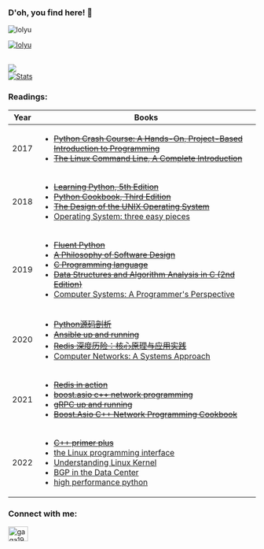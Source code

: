 ### D'oh, you find here! 👋
<!--
**lolyu/lolyu** is a ✨ _special_ ✨ repository because its `README.md` (this file) appears on your GitHub profile.

Here are some ideas to get you started:

- 🔭 I’m currently working on ...
- 🌱 I’m currently learning ...
- 👯 I’m looking to collaborate on ...
- 🤔 I’m looking for help with ...
- 💬 Ask me about ...
- 📫 How to reach me: ...
- 😄 Pronouns: ...
- ⚡ Fun fact: ...
-->
                                                                                                            

<p align="left"> <img src="https://komarev.com/ghpvc/?username=lolyu&label=Profile%20views&color=0e75b6&style=flat" alt="lolyu" /> </p>
<p align="left"> <a href="https://github.com/ryo-ma/github-profile-trophy"><img src="https://github-profile-trophy.vercel.app/?username=lolyu" alt="lolyu" /></a> </p>
<br>
<a href="https://github.com/lolyu/lolyu">
  <img align="center"
   src="https://github-readme-stats.vercel.app/api/top-langs/?username=lolyu&hide=Makefile&show_icons=true&locale=en&layout=compact"/>
</a>
</br>
<a href="https://github.com/lolyu/lolyu">
  <img align="center" src="https://github-readme-stats.vercel.app/api?username=lolyu&show_icons=true&line_height=27&count_private=true" alt="Stats" />
</a>

<h3 align="left">Readings:</h3>

|Year|Books|
|-|-|
|2017|<ul><li>[~~Python Crash Course: A Hands-On, Project-Based Introduction to Programming~~](https://www.amazon.com/Python-Crash-Course-Hands-Project-Based/dp/1593276036)</li><li>[~~The Linux Command Line, A Complete Introduction~~](https://www.amazon.com/Linux-Command-Line-2nd-Introduction/dp/1593279523)</li></ul>|
|2018|<ul><li>[~~Learning Python, 5th Edition~~](https://www.amazon.com/Learning-Python-5th-Mark-Lutz/dp/1449355730)</li><li>[~~Python Cookbook, Third Edition~~](https://www.amazon.com/Python-Cookbook-Third-David-Beazley/dp/1449340377)</li><li>[~~The Design of the UNIX Operating System~~](https://www.amazon.com/Design-UNIX-Operating-System/dp/0132017997)</li><li>[Operating System: three easy pieces](https://pages.cs.wisc.edu/~remzi/OSTEP/)</li></ul>|
|2019|<ul><li>[~~Fluent Python~~](https://www.amazon.com/Fluent-Python-Concise-Effective-Programming/dp/1491946008)</li><li>[~~A Philosophy of Software Design~~](https://www.amazon.com/Philosophy-Software-Design-John-Ousterhout/dp/1732102201)</li><li>[~~C Programming language~~](https://www.amazon.com/Programming-Language-2nd-Brian-Kernighan/dp/0131103628)</li><li>[~~Data Structures and Algorithm Analysis in C (2nd Edition)~~](https://www.amazon.com/Data-Structures-Algorithm-Analysis-2nd/dp/0201498405)</li><li>[Computer Systems: A Programmer's Perspective](https://csapp.cs.cmu.edu/)</li></ul>|
|2020|<ul><li>[~~Python源码剖析~~](https://book.douban.com/subject/3117898/)</li><li>[~~Ansible up and running~~](https://www.amazon.com/Ansible-Automating-Configuration-Management-Deployment/dp/1491915323)</li><li>[~~Redis 深度历险：核心原理与应用实践~~](https://book.douban.com/subject/30386804/)</li><li>[Computer Networks: A Systems Approach](https://book.systemsapproach.org/)</li></ul>|
|2021|<ul><li>[~~Redis in action~~](https://redis.com/ebook/redis-in-action/)</li><li>[~~boost.asio c++ network programming~~](https://www.amazon.com/Boost-Asio-Network-Programming-John-Torjo/dp/1782163263)</li><li>[~~gRPC up and running~~](https://www.amazon.com/gRPC-Running-Building-Applications-Kubernetes/dp/1492058335)</li><li>[~~Boost.Asio C++ Network Programming Cookbook~~](https://www.amazon.com/Boost-Asio-C-Network-Programming-Cookbook-ebook/dp/B013QA82S2)</li></ul>|
|2022|<ul><li>[~~C++ primer plus~~](https://www.amazon.com/Primer-Plus-6th-Developers-Library/dp/0321776402)</li><li>[the Linux programming interface](https://man7.org/tlpi/)</li><li>[Understanding Linux Kernel](https://www.amazon.com/Understanding-Linux-Kernel-Third-Daniel/dp/0596005652)</li><li>[BGP in the Data Center](https://learning.oreilly.com/library/view/bgp-in-the/9781491983416/)</li><li>[high performance python](https://learning.oreilly.com/library/view/high-performance-python/9781492055013/)</li></ul>|



<h3 align="left">Connect with me:</h3>
<p align="left">
<a href="https://www.leetcode.com/gaga1991" target="blank"><img align="center" src="https://cdn.jsdelivr.net/npm/simple-icons@3.0.1/icons/leetcode.svg" alt="gaga1991" height="30" width="40" /></a>
</p>
